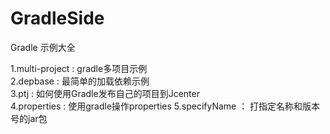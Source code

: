 # GradleSide
Gradle 示例大全

1.multi-project : gradle多项目示例   
2.depbase : 最简单的加载依赖示例   
3.ptj : 如何使用Gradle发布自己的项目到Jcenter   
4.properties : 使用gradle操作properties
5.specifyName ： 打指定名称和版本号的jar包